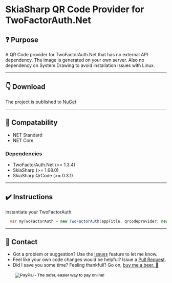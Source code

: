 # SkiaSharp QR Code Provider for TwoFactorAuth.Net

## :question: Purpose

A QR Code provider for TwoFactorAuth.Net that has no external API dependency. The image is generated on your own server. Also no dependency on System.Drawing to avoid installation issues with Linux.

---
## :point_down: Download

The project is published to [NuGet](https://www.nuget.org/packages/GeekyMonkey.TwoFactorAuthNetSkiaSharpQrProvider/)

---
## :small_blue_diamond: Compatability

* NET Standard
* NET Core

### Dependencies
* TwoFactorAuth.Net (>= 1.3.4)
* SkiaSharp (>= 1.68.0)
* SkiaSharp.QrCode (>= 0.3.1)

---
## :heavy_check_mark: Instructions

Instantiate your TwoFactorAuth

```cs
  var myTwoFactorAuth = new TwoFactorAuth(appTitle, qrcodeprovider: new SkiaSharpQrCodeProvider());
```

---
## :raising_hand: Contact

* Got a problem or suggestion? Use the [Issues](https://github.com/GeekyMonkey/TwoFactorAuthNetSkiaSharpQrProvider/issues) feature to let me know.
* Feel like your own code changes would be helpful? Issue a [Pull Request](https://github.com/GeekyMonkey/TwoFactorAuthNetSkiaSharpQrProvider/pulls).
* Did I save you some time? Feeling thankfull? Go on, [buy me a beer. :beer:](http://geekymonkey.azurewebsites.net/Home/Contact)
<form action="https://www.paypal.com/cgi-bin/webscr" method="post" target="_top" style="margin-left:30px">
<input type="hidden" name="cmd" value="_s-xclick">
<input type="hidden" name="hosted_button_id" value="LB9723JHYDXV4">
<input type="image" src="https://www.paypalobjects.com/en_US/i/btn/btn_donate_SM.gif" border="0" name="submit" alt="PayPal - The safer, easier way to pay online!">
<img alt="" border="0" src="https://www.paypalobjects.com/en_US/i/scr/pixel.gif" width="1" height="1">
</form>
